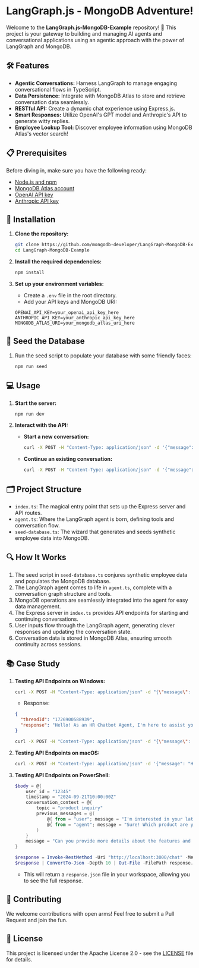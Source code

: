# LangGraph.js - MongoDB Adventure!

Welcome to the **LangGraph.js-MongoDB-Example** repository! 🚀 This project is your gateway to building and managing AI agents and conversational applications using an agentic approach with the power of LangGraph and MongoDB.

## 🛠️ Features

- **Agentic Conversations:** Harness LangGraph to manage engaging conversational flows in TypeScript.
- **Data Persistence:** Integrate with MongoDB Atlas to store and retrieve conversation data seamlessly.
- **RESTful API:** Create a dynamic chat experience using Express.js.
- **Smart Responses:** Utilize OpenAI's GPT model and Anthropic's API to generate witty replies.
- **Employee Lookup Tool:** Discover employee information using MongoDB Atlas's vector search!

## 📋 Prerequisites

Before diving in, make sure you have the following ready:
- [Node.js and npm](https://nodejs.org/)
- [MongoDB Atlas account](https://www.mongodb.com/cloud/atlas)
- [OpenAI API key](https://platform.openai.com/account/api-keys)
- [Anthropic API key](https://www.anthropic.com/claude)

## 🚀 Installation

1. **Clone the repository:**

   ```bash
   git clone https://github.com/mongodb-developer/LangGraph-MongoDB-Example.git 
   cd LangGraph-MongoDB-Example
   ```

2. **Install the required dependencies:**

   ```bash
   npm install
   ```

3. **Set up your environment variables:**
   - Create a `.env` file in the root directory.
   - Add your API keys and MongoDB URI:

   ```plaintext
   OPENAI_API_KEY=your_openai_api_key_here
   ANTHROPIC_API_KEY=your_anthropic_api_key_here
   MONGODB_ATLAS_URI=your_mongodb_atlas_uri_here
   ```

## 🌱 Seed the Database

1. Run the seed script to populate your database with some friendly faces:

   ```bash
   npm run seed
   ```

## 💻 Usage

1. **Start the server:**

   ```bash
   npm run dev
   ```

2. **Interact with the API:**

   - **Start a new conversation:**
     ```bash
     curl -X POST -H "Content-Type: application/json" -d '{"message": "Your message here"}' http://localhost:3000/chat
     ```
   - **Continue an existing conversation:**
     ```bash
     curl -X POST -H "Content-Type: application/json" -d '{"message": "Your follow-up message"}' http://localhost:3000/chat/{threadId}
     ```

## 🗂️ Project Structure

- `index.ts`: The magical entry point that sets up the Express server and API routes.
- `agent.ts`: Where the LangGraph agent is born, defining tools and conversation flow.
- `seed-database.ts`: The wizard that generates and seeds synthetic employee data into MongoDB.

## 🔍 How It Works

1. The seed script in `seed-database.ts` conjures synthetic employee data and populates the MongoDB database.
2. The LangGraph agent comes to life in `agent.ts`, complete with a conversation graph structure and tools.
3. MongoDB operations are seamlessly integrated into the agent for easy data management.
4. The Express server in `index.ts` provides API endpoints for starting and continuing conversations.
5. User inputs flow through the LangGraph agent, generating clever responses and updating the conversation state.
6. Conversation data is stored in MongoDB Atlas, ensuring smooth continuity across sessions.

## 📚 Case Study

1. **Testing API Endpoints on Windows:**
   ```bash
   curl -X POST -H "Content-Type: application/json" -d "{\"message\": \"Hello, how can I help you today?\"}" http://localhost:3000/chat
   ```
   - Response:
   ```json
   {
     "threadId": "1726900588939",
     "response": "Hello! As an HR Chatbot Agent, I'm here to assist you with any HR-related questions or inquiries you may have. How can I help you today? Is there anything specific you'd like to know about employee information, policies, or any other HR matters?"
   }
   ```

   ```bash
   curl -X POST -H "Content-Type: application/json" -d "{\"message\": \"Your follow-up message\"}" http://localhost:3000/chat
   ```

2. **Testing API Endpoints on macOS:**
   ```bash
   curl -X POST -H "Content-Type: application/json" -d '{"message": "Hello, how can I help you today?"}' http://localhost:3000/chat
   ```

3. **Testing API Endpoints on PowerShell:**
   ```powershell
   $body = @{
       user_id = "12345"
       timestamp = "2024-09-21T10:00:00Z"
       conversation_context = @{
           topic = "product inquiry"
           previous_messages = @(
               @{ from = "user"; message = "I'm interested in your latest product." }
               @{ from = "agent"; message = "Sure! Which product are you referring to?" }
           )
       }
       message = "Can you provide more details about the features and pricing?"
   }

   $response = Invoke-RestMethod -Uri "http://localhost:3000/chat" -Method Post -Body ($body | ConvertTo-Json) -ContentType "application/json"
   $response | ConvertTo-Json -Depth 10 | Out-File -FilePath response.json
   ```
   - This will return a `response.json` file in your workspace, allowing you to see the full response.

## 🤝 Contributing

We welcome contributions with open arms! Feel free to submit a Pull Request and join the fun.

## 📜 License

This project is licensed under the Apache License 2.0 - see the [LICENSE](LICENSE) file for details.

